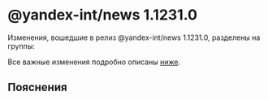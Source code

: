# @yandex-int/news 1.1231.0

<!-- ЧЕЛОВЕЧЕСКОЕ ВСТУПЛЕНИЕ -->

Изменения, вошедшие в релиз @yandex-int/news 1.1231.0, разделены на группы:

Все важные изменения подробно описаны [ниже](#Пояснения).

## Пояснения

